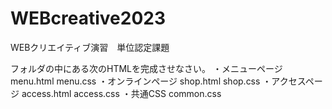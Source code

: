 # WEBcreative2023

WEBクリエイティブ演習　単位認定課題

フォルダの中にある次のHTMLを完成させなさい。
・メニューページ
    menu.html
    menu.css
・オンラインページ
    shop.html
    shop.css
・アクセスページ
    access.html
    access.css
・共通CSS
    common.css
    